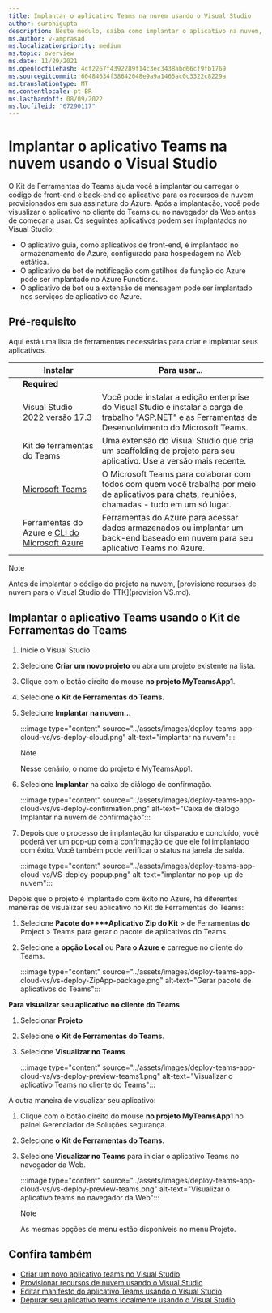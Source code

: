 ```yaml
---
title: Implantar o aplicativo Teams na nuvem usando o Visual Studio
author: surbhigupta
description: Neste módulo, saiba como implantar o aplicativo na nuvem, no Azure ou no SharePoint e implantar aplicativos do Teams usando o Kit de Ferramentas do Teams no Visual Studio
ms.author: v-amprasad
ms.localizationpriority: medium
ms.topic: overview
ms.date: 11/29/2021
ms.openlocfilehash: 4cf2267f4392289f14c3ec3438abd66cf9fb1769
ms.sourcegitcommit: 60484634f38642048e9a9a1465ac0c3322c8229a
ms.translationtype: MT
ms.contentlocale: pt-BR
ms.lasthandoff: 08/09/2022
ms.locfileid: "67290117"
---
```

# <a name="deploy-teams-app-to-the-cloud-using-visual-studio"></a>Implantar o aplicativo Teams na nuvem usando o Visual Studio

O Kit de Ferramentas do Teams ajuda você a implantar ou carregar o código de front-end e back-end do aplicativo para os recursos de nuvem provisionados em sua assinatura do Azure. Após a implantação, você pode visualizar o aplicativo no cliente do Teams ou no navegador da Web antes de começar a usar. Os seguintes aplicativos podem ser implantados no Visual Studio:

* O aplicativo guia, como aplicativos de front-end, é implantado no armazenamento do Azure, configurado para hospedagem na Web estática.
* O aplicativo de bot de notificação com gatilhos de função do Azure pode ser implantado no Azure Functions.
* O aplicativo de bot ou a extensão de mensagem pode ser implantado nos serviços de aplicativo do Azure.

## <a name="prerequisite"></a>Pré-requisito

Aqui está uma lista de ferramentas necessárias para criar e implantar seus aplicativos.

| &nbsp; | Instalar | Para usar... |
| --- | --- | --- |
| &nbsp; | **Required** | &nbsp; |
| &nbsp; | Visual Studio 2022 versão 17.3 | Você pode instalar a edição enterprise do Visual Studio e instalar a carga de trabalho "ASP.NET" e as Ferramentas de Desenvolvimento do Microsoft Teams. |
| &nbsp; | Kit de ferramentas do Teams | Uma extensão do Visual Studio que cria um scaffolding de projeto para seu aplicativo. Use a versão mais recente. |
| &nbsp; | [Microsoft Teams](https://www.microsoft.com/microsoft-teams/download-app) | O Microsoft Teams para colaborar com todos com quem você trabalha por meio de aplicativos para chats, reuniões, chamadas - tudo em um só lugar. |
| &nbsp; | Ferramentas do Azure e [CLI do Microsoft Azure](/cli/azure/install-azure-cli) | Ferramentas do Azure para acessar dados armazenados ou implantar um back-end baseado em nuvem para seu aplicativo Teams no Azure. |

  > [!NOTE]
  > Antes de implantar o código do projeto na nuvem, [provisione recursos de nuvem para o Visual Studio do TTK](provision VS.md).

## <a name="deploy-teams-app-using-teams-toolkit"></a>Implantar o aplicativo Teams usando o Kit de Ferramentas do Teams

1. Inicie o Visual Studio.
1. Selecione **Criar um novo projeto** ou abra um projeto existente na lista.
1. Clique com o botão direito do mouse **no projeto MyTeamsApp1**.
1. Selecione **o Kit de Ferramentas do Teams**.
1. Selecione **Implantar na nuvem...**

   :::image type="content" source="../assets/images/deploy-teams-app-cloud-vs/vs-deploy-cloud.png" alt-text="implantar na nuvem":::

   > [!NOTE]
   > Nesse cenário, o nome do projeto é MyTeamsApp1.

6. Selecione **Implantar** na caixa de diálogo de confirmação.

   :::image type="content" source="../assets/images/deploy-teams-app-cloud-vs/vs-deploy-confirmation.png" alt-text="Caixa de diálogo Implantar na nuvem de confirmação":::

7. Depois que o processo de implantação for disparado e concluído, você poderá ver um pop-up com a confirmação de que ele foi implantado com êxito. Você também pode verificar o status na janela de saída.

   :::image type="content" source="../assets/images/deploy-teams-app-cloud-vs/VS-deploy-popup.png" alt-text="implantar no pop-up de nuvem":::

Depois que o projeto é implantado com êxito no Azure, há diferentes maneiras de visualizar seu aplicativo no Kit de Ferramentas do Teams:

1. Selecione **Pacote do****Aplicativo Zip do Kit** >  de Ferramentas **do** Project  >  Teams para gerar o pacote de aplicativos do Teams.
1. Selecione a **opção Local** ou **Para o Azure e** carregue no cliente do Teams.

   :::image type="content" source="../assets/images/deploy-teams-app-cloud-vs/vs-deploy-ZipApp-package.png" alt-text="Gerar pacote de aplicativos do Teams":::

**Para visualizar seu aplicativo no cliente do Teams**

1. Selecionar **Projeto**
1. Selecione **o Kit de Ferramentas do Teams**.
1. Selecione **Visualizar no Teams**.

   :::image type="content" source="../assets/images/deploy-teams-app-cloud-vs/vs-deploy-preview-teams1.png" alt-text="Visualizar o aplicativo Teams no cliente do Teams":::

A outra maneira de visualizar seu aplicativo:

1. Clique com o botão direito do mouse **no projeto MyTeamsApp1** no painel Gerenciador de Soluções segurança.
1. Selecione **o Kit de Ferramentas do Teams**.
1. Selecione **Visualizar no Teams** para iniciar o aplicativo Teams no navegador da Web.

   :::image type="content" source="../assets/images/deploy-teams-app-cloud-vs/vs-deploy-preview-teams.png" alt-text="Visualizar o aplicativo teams no navegador da Web":::

   > [!NOTE]
   > As mesmas opções de menu estão disponíveis no menu Projeto.

## <a name="see-also"></a>Confira também

* [Criar um novo aplicativo teams no Visual Studio](create-new-teams-app-for-Visual-Studio.md)
* [Provisionar recursos de nuvem usando o Visual Studio](Provision%20cloud%20resources%20using%20Visual%20Studio.md)
* [Editar manifesto do aplicativo Teams usando o Visual Studio](VS-TeamsFx-preview-and-customize-app-manifest.md)
* [Depurar seu aplicativo teams localmente usando o Visual Studio](debug-teams-app-visual-studio.md)
